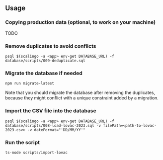 ## Usage

### Copying production data (optional, to work on your machine)
TODO

### Remove duplicates to avoid conflicts
```shell
psql $(scalingo -a <app> env-get DATABASE_URL) -f database/scripts/009-deduplicate.sql
```

### Migrate the database if needed
```shell
npm run migrate-latest
```

Note that you should migrate the database after removing the duplicates,
because they might conflict with a unique constraint added by a migration.

### Import the CSV file into the database
```shell
psql $(scalingo -a <app> env-get DATABASE_URL) -f database/scripts/008-load-lovac-2023.sql -v filePath=<path-to-lovac-2023.csv> -v dateFormat="'DD/MM/YY'"
```

### Run the script
```shell
ts-node scripts/import-lovac
```
